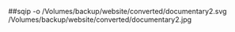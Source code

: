 ##sqip -o /Volumes/backup/website/converted/documentary2.svg /Volumes/backup/website/converted/documentary2.jpg

